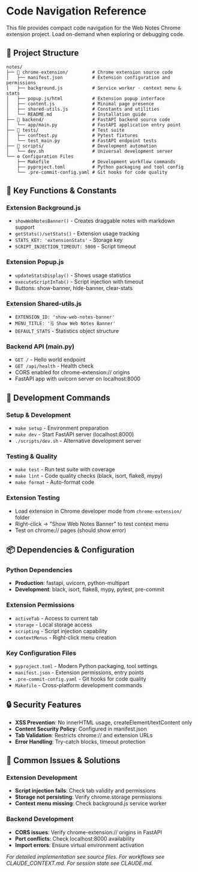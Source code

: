 # Code Navigation Reference

This file provides compact code navigation for the Web Notes Chrome extension project. Load on-demand when exploring or debugging code.

## 📁 Project Structure

```
notes/
├── 📂 chrome-extension/         # Chrome extension source code
│   ├── manifest.json           # Extension configuration and permissions
│   ├── background.js           # Service worker - context menu & stats
│   ├── popup.js/html           # Extension popup interface
│   ├── content.js              # Minimal page presence
│   ├── shared-utils.js         # Constants and utilities
│   └── README.md               # Installation guide
├── 📂 backend/                  # FastAPI backend source code
│   └── app/main.py             # FastAPI application entry point
├── 📂 tests/                    # Test suite
│   ├── conftest.py             # Pytest fixtures
│   └── test_main.py            # FastAPI endpoint tests
├── 📂 scripts/                  # Development automation
│   └── dev.sh                  # Universal development server
└── ⚙️ Configuration Files
    ├── Makefile                # Development workflow commands
    ├── pyproject.toml          # Python packaging and tool config
    └── .pre-commit-config.yaml # Git hooks for code quality
```

## 🔧 Key Functions & Constants

### Extension Background.js
- `showWebNotesBanner()` - Creates draggable notes with markdown support
- `getStats()/setStats()` - Extension usage tracking
- `STATS_KEY: 'extensionStats'` - Storage key
- `SCRIPT_INJECTION_TIMEOUT: 5000` - Script timeout

### Extension Popup.js
- `updateStatsDisplay()` - Shows usage statistics
- `executeScriptInTab()` - Script injection with timeout
- Buttons: show-banner, hide-banner, clear-stats

### Extension Shared-utils.js
- `EXTENSION_ID: 'show-web-notes-banner'`
- `MENU_TITLE: '🗒️ Show Web Notes Banner'`
- `DEFAULT_STATS` - Statistics object structure

### Backend API (main.py)
- `GET /` - Hello world endpoint
- `GET /api/health` - Health check
- CORS enabled for chrome-extension:// origins
- FastAPI app with uvicorn server on localhost:8000

## 🔄 Development Commands

### Setup & Development
- `make setup` - Environment preparation
- `make dev` - Start FastAPI server (localhost:8000)
- `./scripts/dev.sh` - Alternative development server

### Testing & Quality
- `make test` - Run test suite with coverage
- `make lint` - Code quality checks (black, isort, flake8, mypy)
- `make format` - Auto-format code

### Extension Testing
- Load extension in Chrome developer mode from `chrome-extension/` folder
- Right-click → "Show Web Notes Banner" to test context menu
- Test on chrome:// pages (should show error)

## 📦 Dependencies & Configuration

### Python Dependencies
- **Production**: fastapi, uvicorn, python-multipart
- **Development**: black, isort, flake8, mypy, pytest, pre-commit

### Extension Permissions
- `activeTab` - Access to current tab
- `storage` - Local storage access
- `scripting` - Script injection capability
- `contextMenus` - Right-click menu creation

### Key Configuration Files
- `pyproject.toml` - Modern Python packaging, tool settings
- `manifest.json` - Extension permissions, entry points
- `.pre-commit-config.yaml` - Git hooks for code quality
- `Makefile` - Cross-platform development commands

## 🔒 Security Features

- **XSS Prevention**: No innerHTML usage, createElement/textContent only
- **Content Security Policy**: Configured in manifest.json
- **Tab Validation**: Restricts chrome:// and extension URLs
- **Error Handling**: Try-catch blocks, timeout protection

## 🎯 Common Issues & Solutions

### Extension Development
- **Script injection fails**: Check tab validity and permissions
- **Storage not persisting**: Verify chrome.storage permissions
- **Context menu missing**: Check background.js service worker

### Backend Development
- **CORS issues**: Verify chrome-extension:// origins in FastAPI
- **Port conflicts**: Check localhost:8000 availability
- **Import errors**: Ensure virtual environment activation

*For detailed implementation see source files. For workflows see CLAUDE_CONTEXT.md. For session state see CLAUDE.md.*